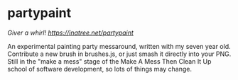 # partypaint
_Giver a whirl! https://inatree.net/partypaint_

An experimental painting party messaround, written with my seven year old. Contribute a new brush in brushes.js, or just smash it directly into your PNG. Still in the "make a mess" stage of the Make A Mess Then Clean It Up school of software development, so lots of things may change.
